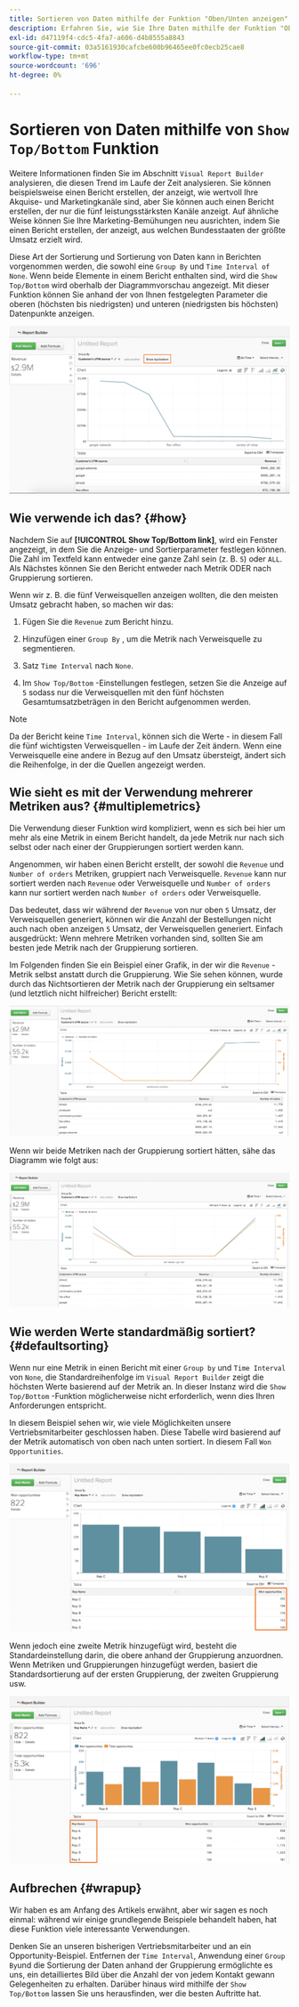 ```yaml
---
title: Sortieren von Daten mithilfe der Funktion "Oben/Unten anzeigen"
description: Erfahren Sie, wie Sie Ihre Daten mithilfe der Funktion "Oben/Unten anzeigen"sortieren können.
exl-id: d47119f4-cdc5-4fa7-a606-d4b8555a8843
source-git-commit: 03a5161930cafcbe600b96465ee0fc0ecb25cae8
workflow-type: tm+mt
source-wordcount: '696'
ht-degree: 0%

---
```


# Sortieren von Daten mithilfe von `Show Top/Bottom` Funktion

Weitere Informationen finden Sie im Abschnitt `Visual Report Builder` analysieren, die diesen Trend im Laufe der Zeit analysieren. Sie können beispielsweise einen Bericht erstellen, der anzeigt, wie wertvoll Ihre Akquise- und Marketingkanäle sind, aber Sie können auch einen Bericht erstellen, der nur die fünf leistungsstärksten Kanäle anzeigt. Auf ähnliche Weise können Sie Ihre Marketing-Bemühungen neu ausrichten, indem Sie einen Bericht erstellen, der anzeigt, aus welchen Bundesstaaten der größte Umsatz erzielt wird.

Diese Art der Sortierung und Sortierung von Daten kann in Berichten vorgenommen werden, die sowohl eine `Group By` und `Time Interval of None`. Wenn beide Elemente in einem Bericht enthalten sind, wird die `Show Top/Bottom` wird oberhalb der Diagrammvorschau angezeigt. Mit dieser Funktion können Sie anhand der von Ihnen festgelegten Parameter die oberen (höchsten bis niedrigsten) und unteren (niedrigsten bis höchsten) Datenpunkte anzeigen.

![Die Funktion &quot;Oben/Unten&quot;im Visual Report Builder anzeigen.](../../assets/Show_Top_Bottom.png)

## Wie verwende ich das? {#how}

Nachdem Sie auf **[!UICONTROL Show Top/Bottom link]**, wird ein Fenster angezeigt, in dem Sie die Anzeige- und Sortierparameter festlegen können. Die Zahl im Textfeld kann entweder eine ganze Zahl sein (z. B. `5`) oder `ALL`. Als Nächstes können Sie den Bericht entweder nach Metrik ODER nach Gruppierung sortieren.

Wenn wir z. B. die fünf Verweisquellen anzeigen wollten, die den meisten Umsatz gebracht haben, so machen wir das:

1. Fügen Sie die `Revenue` zum Bericht hinzu.

1. Hinzufügen einer `Group By` , um die Metrik nach Verweisquelle zu segmentieren.

1. Satz `Time Interval` nach `None`.

1. Im `Show Top/Bottom` -Einstellungen festlegen, setzen Sie die Anzeige auf `5` sodass nur die Verweisquellen mit den fünf höchsten Gesamtumsatzbeträgen in den Bericht aufgenommen werden.

>[!NOTE]
>
>Da der Bericht keine `Time Interval`, können sich die Werte - in diesem Fall die fünf wichtigsten Verweisquellen - im Laufe der Zeit ändern. Wenn eine Verweisquelle eine andere in Bezug auf den Umsatz übersteigt, ändert sich die Reihenfolge, in der die Quellen angezeigt werden.

## Wie sieht es mit der Verwendung mehrerer Metriken aus? {#multiplemetrics}

Die Verwendung dieser Funktion wird kompliziert, wenn es sich bei hier um mehr als eine Metrik in einem Bericht handelt, da jede Metrik nur nach sich selbst oder nach einer der Gruppierungen sortiert werden kann.

Angenommen, wir haben einen Bericht erstellt, der sowohl die `Revenue` und `Number of orders` Metriken, gruppiert nach Verweisquelle. `Revenue` kann nur sortiert werden nach `Revenue` oder Verweisquelle und `Number of orders` kann nur sortiert werden nach `Number of orders` oder Verweisquelle.

Das bedeutet, dass wir während der `Revenue` von nur oben `5` Umsatz, der Verweisquellen generiert, können wir die Anzahl der Bestellungen nicht auch nach oben anzeigen `5` Umsatz, der Verweisquellen generiert. Einfach ausgedrückt: Wenn mehrere Metriken vorhanden sind, sollten Sie am besten jede Metrik nach der Gruppierung sortieren.

Im Folgenden finden Sie ein Beispiel einer Grafik, in der wir die `Revenue` -Metrik selbst anstatt durch die Gruppierung. Wie Sie sehen können, wurde durch das Nichtsortieren der Metrik nach der Gruppierung ein seltsamer (und letztlich nicht hilfreicher) Bericht erstellt:

![Seltsame und nicht hilfreiche Berichtsergebnisse.](../../assets/strange-report-results.png)

Wenn wir beide Metriken nach der Gruppierung sortiert hätten, sähe das Diagramm wie folgt aus:

![Sortieren der beiden Metriken nach Gruppierung.](../../assets/sort-metrics-by-grouping.png)

## Wie werden Werte standardmäßig sortiert? {#defaultsorting}

Wenn nur eine Metrik in einen Bericht mit einer `Group by` und `Time Interval` von `None`, die Standardreihenfolge im `Visual Report Builder` zeigt die höchsten Werte basierend auf der Metrik an. In dieser Instanz wird die `Show Top/Bottom` -Funktion möglicherweise nicht erforderlich, wenn dies Ihren Anforderungen entspricht.

In diesem Beispiel sehen wir, wie viele Möglichkeiten unsere Vertriebsmitarbeiter geschlossen haben. Diese Tabelle wird basierend auf der Metrik automatisch von oben nach unten sortiert. In diesem Fall `Won Opportunities`.

![Reihenfolge nach Metrik.](../../assets/Ordered_by_metric.png)

Wenn jedoch eine zweite Metrik hinzugefügt wird, besteht die Standardeinstellung darin, die obere anhand der Gruppierung anzuordnen. Wenn Metriken und Gruppierungen hinzugefügt werden, basiert die Standardsortierung auf der ersten Gruppierung, der zweiten Gruppierung usw.

![Sortieren nach Gruppierung.](../../assets/Ordered_by_grouping.png)

## Aufbrechen {#wrapup}

Wir haben es am Anfang des Artikels erwähnt, aber wir sagen es noch einmal: während wir einige grundlegende Beispiele behandelt haben, hat diese Funktion viele interessante Verwendungen.

Denken Sie an unseren bisherigen Vertriebsmitarbeiter und an ein Opportunity-Beispiel. Entfernen der `Time Interval`, Anwendung einer `Group By`und die Sortierung der Daten anhand der Gruppierung ermöglichte es uns, ein detailliertes Bild über die Anzahl der von jedem Kontakt gewann Gelegenheiten zu erhalten. Darüber hinaus wird mithilfe der `Show Top/Bottom` lassen Sie uns herausfinden, wer die besten Auftritte hat.
